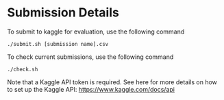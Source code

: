 # Submission Details

To submit to kaggle for evaluation, use the following command
```
./submit.sh [submission name].csv
```

To check current submissions, use the following command
```
./check.sh
```

Note that a Kaggle API token is required. See here for more details on how to set up the Kaggle API: https://www.kaggle.com/docs/api